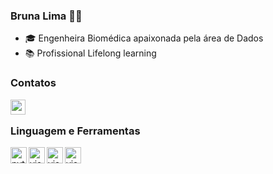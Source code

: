 ### Bruna Lima ✌🏻

-  🎓 Engenheira Biomédica apaixonada pela área de Dados
-  📚 Profissional Lifelong learning


### Contatos
[<img align="left"  width="24px" src="https://cdn.jsdelivr.net/npm/simple-icons@3.4.0/icons/linkedin.svg" />](https://www.linkedin.com/in/brunalimap)

</br>

### Linguagem e Ferramentas 
<img align="left" alt="python" width="26px" src="https://cdn3.iconfinder.com/data/icons/logos-and-brands-adobe/512/267_Python-512.png" />
<img align="left" alt="visual_studio_code" width="26px" src="https://upload.wikimedia.org/wikipedia/commons/9/9a/Visual_Studio_Code_1.35_icon.svg" />
<img align="left" alt="visual_studio_code" width="26px" src="https://upload.wikimedia.org/wikipedia/commons/a/a1/PyCharm_Logo.svg" />
<img align="left" alt="visual_studio_code" width="26px" src="https://img.icons8.com/color/48/000000/power-bi.png"/>






